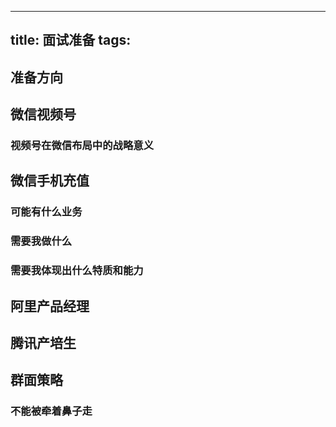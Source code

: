 
---
title: 面试准备
tags:
---
## 准备方向
## 
## 微信视频号
### 视频号在微信布局中的战略意义
## 微信手机充值
### 可能有什么业务
### 需要我做什么
### 需要我体现出什么特质和能力
## 阿里产品经理
## 腾讯产培生
## 群面策略
### 不能被牵着鼻子走
## 